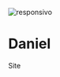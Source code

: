 ![responsivo](https://user-images.githubusercontent.com/110700259/201996491-0c06a95a-632c-4a08-95d5-00c8c64444c7.jpg)
# Daniel
 Site
